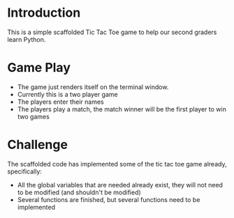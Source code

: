 # Introduction

This is a simple scaffolded Tic Tac Toe game to help our
second graders learn Python.


# Game Play

- The game just renders itself on the terminal window.
- Currently this is a two player game
- The players enter their names
- The players play a match, the match winner will be the first player to win two games


# Challenge

The scaffolded code has implemented some of the tic tac toe game already, specifically:
- All the global variables that are needed already exist, they will not need to be modified (and shouldn't be modified)
- Several functions are finished, but several functions need to be implemented



